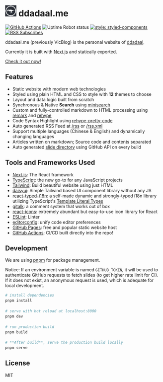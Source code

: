 # <img src="assets/logo.svg" height="36"/> ddadaal.me

[![GitHub Actions](https://img.shields.io/endpoint.svg?url=https%3A%2F%2Factions-badge.atrox.dev%2Fddadaal%2Fddadaal.me%2Fbadge&style=flat-square)](https://actions-badge.atrox.dev/ddadaal/ddadaal.me/goto)
![Uptime Robot status](https://img.shields.io/uptimerobot/status/m784338835-04a1fd43c45b34e89ae1b336?style=flat-square)
[![style: styled-components](https://img.shields.io/badge/style-%F0%9F%92%85%20styled--components-orange.svg?colorB=daa357&colorA=db748e)](https://github.com/styled-components/styled-components)
[![RSS Subscribes](https://img.shields.io/badge/dynamic/json?color=ffa500&label=RSS%20Subscribes&query=%24.data.totalSubs&url=https%3A%2F%2Fapi.spencerwoo.com%2Fsubstats%2F%3Fsource%3Dfeedly%257Cinoreader%26queryKey%3Dhttps%3A%2F%2Fddadaal.me%2Frss.xml&logo=rss&style=flat-square)](https://ddadaal.me/rss.xml)

ddadaal.me (previously VicBlog) is the personal website of [ddadaal](https://ddadaal.me).

Currently it is built with [Next.js](https://nextjs.org/) and statically exported.

[Check it out now!](https://ddadaal.me)

## Features

- Static website with modern web technologies
- Styled using plain HTML and CSS to style with **12** themes to choose
- Layout and data logic built from scratch
- Synchronous & Native **Search** using [minisearch](https://lucaong.github.io/minisearch/)
- Custom and fully-controlled markdown to HTML processing using [remark](https://github.com/remarkjs/remark) and [rehype](https://github.com/rehypejs/rehype)
- Code Syntax Highlight using [rehype-pretty-code](https://rehype-pretty-code.netlify.app/)
- Auto generated RSS Feed at [/rss](https://ddadaal.me/rss) or [/rss.xml](https://ddadaal.me/rss.xml)
- Support multiple languages (Chinese & English) and dynamically changing languages
- Articles written on markdown; Source code and contents separated
- Auto generated [slide directory](https://ddadaal.me/slides) using GitHub API on every build

## Tools and Frameworks Used

- [Next.js](https://nextjs.org/): The React framework
- [TypeScript](https://www.typescriptlang.org/): the new go-to for any JavaScript projects
- [Tailwind](https://tailwindcss.com/): Build beautiful website using just HTML
- [daisyui](https://daisyui.com/): Simple Tailwind based UI component library without any JS
- [react-typed-i18n](https://github.com/ddadaal/react-typed-i18n): a self-made dynamic and strongly-typed i18n library utilizing TypeScript's [Template Literal Types](https://www.typescriptlang.org/docs/handbook/2/template-literal-types.html)
- [gitalk](https://github.com/gitalk/gitalk): a comment system that works out of box
- [react-icons](https://github.com/react-icons/react-icons): extremely abundant but easy-to-use icon library for React
- [ESLint](https://eslint.org/): Linter
- [editorconfig](https://editorconfig.org/): unify code editor preferences
- [GitHub Pages](https://pages.github.com): free and popular static website host
- [GitHub Actions](https://github.com/features/actions): CI/CD built directly into the repo!

## Development

We are using [pnpm](https://pnpm.io) for package management.

Notice: If an environment variable is named `GITHUB_TOKEN`, it will be used to authenticate GitHub requests to fetch slides (to get higher rate limit for CI). If it does not exist, an anonymous request is used, which is adequate for local development.

``` bash
# install dependencies
pnpm install

# serve with hot reload at localhost:8000
pnpm dev

# run production build
pnpm build

# **After build**, serve the production build locally
pnpm serve
```

## License

MIT
